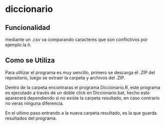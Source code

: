 # diccionario

## Funcionalidad

mediante un .csv va comparando caracteres que son conflictivos por ejemplo la ñ.

## Como se Utiliza

Para utilizar el programa es muy sencillo, primero se descarga él .ZIP del repositorio, luego se extraer la carpeta y archivos del .ZIP.

Dentro de la carpeta encontraras el programa Diccionario.R, este programa es ejecutado a través de un doble click en Diccionario.bat, hecho esto aparecerá dependiendo si no existe la carpeta resultado, en caso contrario no veras ninguna diferencia.

En el ultimo paso entrando a la nueva carpeta resultado, es la que guarda resultados del programa.
